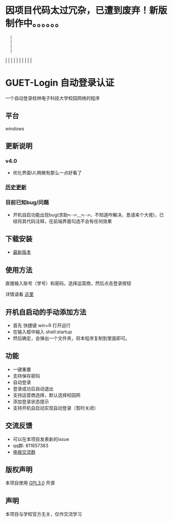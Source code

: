 # 因项目代码太过冗杂，已遭到废弃！新版制作中。。。。。。

      |
      |
      |
      |
|     |     |
  |   |   |
    | | |
      |



# GUET-Login 自动登录认证
一个自动登录桂林电子科技大学校园网络的程序
## 平台
windows

## 更新说明
### v4.0
* 优化界面UI,稍微有那么一点好看了

### [历史更新](https://github.com/magicleafs/GUET-Login/blob/main/%E6%9B%B4%E6%96%B0%E8%AF%B4%E6%98%8E.md)
### 目前已知bug/问题

* 开机自启功能出现bug(求助┭┮﹏┭┮，不知道咋解决，恳请来个大佬)，已经将其代码注释，在前端界面勾选不会有任何效果

## 下载安装
* [最新版本](https://github.com/magicleafs/GUET-Login/releases)

## 使用方法

直接输入账号（学号）和密码，选择运营商，然后点击登录按钮

详情请看 [这里](https://github.com/magicleafs/GUET-Login/blob/main/%E4%BD%BF%E7%94%A8%E8%AF%B4%E6%98%8E.txt)

## 开机自启动的手动添加方法
* 首先 快捷键 win+R 打开运行
* 在输入框中输入 shell:startup 
* 然后确定，会弹出一个文件夹，将本程序复制到里面即可。

## 功能
* 一键重置
* 支持保存密码
* 自动登录
* 登录成功后自动退出
* 支持运营商选择，默认选择校园网
* 添加登录状态提示
* 支持开机自启动实现自动登录（暂时关闭）

## 交流反馈

* 可以在本项目发表新的issue
* qq群: 811657383
* [电报交流群](https://t.me/GUET_Login)


## 版权声明

本项目使用 [GPL3.0](https://github.com/magicleafs/GUET-Login/blob/main/LICENSE) 开源

## 声明
本项目与学校官方无关，仅作交流学习
